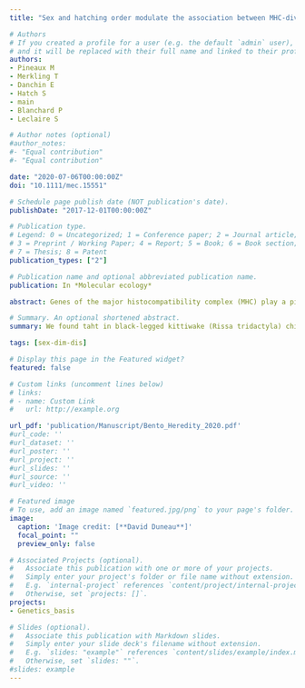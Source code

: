 ```yaml
---
title: "Sex and hatching order modulate the association between MHC-diversity and fitness in early-life stages of a wild seabird."

# Authors
# If you created a profile for a user (e.g. the default `admin` user), write the username (folder name) here 
# and it will be replaced with their full name and linked to their profile.
authors: 
- Pineaux M
- Merkling T
- Danchin E
- Hatch S
- main
- Blanchard P
- Leclaire S

# Author notes (optional)
#author_notes:
#- "Equal contribution"
#- "Equal contribution"

date: "2020-07-06T00:00:00Z"
doi: "10.1111/mec.15551"

# Schedule page publish date (NOT publication's date).
publishDate: "2017-12-01T00:00:00Z"

# Publication type.
# Legend: 0 = Uncategorized; 1 = Conference paper; 2 = Journal article;
# 3 = Preprint / Working Paper; 4 = Report; 5 = Book; 6 = Book section;
# 7 = Thesis; 8 = Patent
publication_types: ["2"]

# Publication name and optional abbreviated publication name.
publication: In *Molecular ecology*

abstract: Genes of the major histocompatibility complex (MHC) play a pivotal role in parasite resistance, and their allelic diversity has been associated with fitness variations in several taxa. However, studies report inconsistencies in the direction of this association, with either positive, quadratic or no association being described. These discrepancies may arise because the fitness costs and benefits of MHC diversity differ among individuals depending on their exposure and immune responses to parasites. Here, we investigated in black-legged kittiwake (Rissa tridactyla) chicks whether associations between MHC class-II diversity and fitness vary with sex and hatching order. MHC-II diversity was positively associated with growth and tick clearance in female chicks, but not in male chicks. Our data also revealed a positive association between MHC-II diversity and survival in second-hatched female chicks (two eggs being the typical clutch size). These findings may result from condition-dependent parasite infections differentially impacting sexes in relation to hatching order. We thus suggest that it may be important to account for individual heterogeneities in traits that potentially exert selective pressures on MHC diversity in order to properly predict MHC–fitness associations.

# Summary. An optional shortened abstract.
summary: We found taht in black-legged kittiwake (Rissa tridactyla) chicks associations between MHC class-II diversity and fitness vary with sex and hatching order. 

tags: [sex-dim-dis]

# Display this page in the Featured widget?
featured: false

# Custom links (uncomment lines below)
# links:
# - name: Custom Link
#   url: http://example.org

url_pdf: 'publication/Manuscript/Bento_Heredity_2020.pdf'
#url_code: ''
#url_dataset: ''
#url_poster: ''
#url_project: ''
#url_slides: ''
#url_source: ''
#url_video: ''

# Featured image
# To use, add an image named `featured.jpg/png` to your page's folder. 
image:
  caption: 'Image credit: [**David Duneau**]'
  focal_point: ""
  preview_only: false

# Associated Projects (optional).
#   Associate this publication with one or more of your projects.
#   Simply enter your project's folder or file name without extension.
#   E.g. `internal-project` references `content/project/internal-project/index.md`.
#   Otherwise, set `projects: []`.
projects:
- Genetics_basis

# Slides (optional).
#   Associate this publication with Markdown slides.
#   Simply enter your slide deck's filename without extension.
#   E.g. `slides: "example"` references `content/slides/example/index.md`.
#   Otherwise, set `slides: ""`.
#slides: example
---
```

